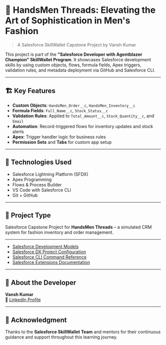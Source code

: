 # 👔 HandsMen Threads: Elevating the Art of Sophistication in Men's Fashion

> A Salesforce SkillWallet Capstone Project by Vansh Kumar

This project is part of the **"Salesforce Developer with Agentblazer Champion" SkillWallet Program**. It showcases Salesforce development skills by using custom objects, flows, formula fields, Apex triggers, validation rules, and metadata deployment via GitHub and Salesforce CLI.

---

## 🏗️ Key Features

- **Custom Objects**: `HandsMen_Order__c`, `HandsMen_Inventory__c`
- **Formula Fields**: `Full_Name__c`, `Stock_Status__c`
- **Validation Rules**: Applied to `Total_Amount__c`, `Stock_Quantity__c`, and `Email`
- **Automation**: Record-triggered flows for inventory updates and stock alerts
- **Apex**: Trigger handler logic for business rules
- **Permission Sets** and **Tabs** for custom app setup

---

## 🔧 Technologies Used

- Salesforce Lightning Platform (SFDX)
- Apex Programming
- Flows & Process Builder
- VS Code with Salesforce CLI
- Git + GitHub

---

## 💼 Project Type

Salesforce Capstone Project for **HandsMen Threads** – a simulated CRM system for fashion inventory and order management.

---



- [Salesforce Development Models](https://developer.salesforce.com/tools/vscode/en/user-guide/development-models)
- [Salesforce DX Project Configuration](https://developer.salesforce.com/docs/atlas.en-us.sfdx_dev.meta/sfdx_dev/sfdx_dev_ws_config.htm)
- [Salesforce CLI Command Reference](https://developer.salesforce.com/docs/atlas.en-us.sfdx_cli_reference.meta/sfdx_cli_reference/cli_reference.htm)
- [Salesforce Extensions Documentation](https://developer.salesforce.com/tools/vscode/)

---

## 🙋 About the Developer

**Vansh Kumar**  
🔗 [LinkedIn Profile](https://www.linkedin.com/in/vansh-kumar-72b81a315)

---

## 📢 Acknowledgment

Thanks to the **Salesforce SkillWallet Team** and mentors for their continuous guidance and support throughout this learning journey.
